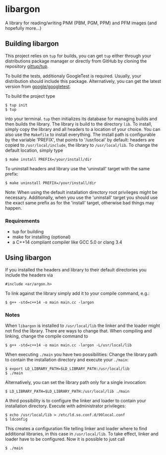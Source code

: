 # libargon
A library for reading/writing PNM (PBM, PGM, PPM) and PFM images (and hopefully
more...)

## Building libargon
This project relies on `tup` for builds, you can get `tup` either through your
distributions package manager or directly from GitHub by cloning the
repository [gittup/tup](https://github.com/gittup/tup).

To build the tests, additionaly GoogleTest is required. Usually, your
distribution should include this package. Alternatively, you can get
the latest version from [google/googletest](https://github.com/google/googletest).

To build the project type

    $ tup init
    $ tup

into your terminal. `tup` then initializes its database for managing builds
and then builds the library. The library is build to the directory `lib`. To
install, simply copy the library and all headers to a location of your choice.
You can also use the `Makefile` to install everything. The install path is
configurable by the variable 'PREFIX', that points to '/usr/local' by default:
headers are copied to `/usr/local/include`, the library to `/usr/local/lib`.
To change the default location, simply type

    $ make install PREFIX=/your/install/dir

To uninstall headers and library use the 'uninstall' target with the same
prefix:

    $ make uninstall PREFIX=/your/install/dir

Note: When using the default installation directory root privileges might
be necessary. Additionally, when you use the 'uninstall' target you should
use the exact same prefix as for the 'install' target, otherwise bad things
may happen.

### Requirements
* tup for building
* make for installing (optional)
* a C++14 compliant compiler like GCC 5.0 or clang 3.4

## Using libargon
If you installed the headers and library to their default directories you include
the headers via

    #include <ar/argon.h>

To link against the library simply add it to your compile command, e.g.:

    $ g++ -std=c++14 -o main main.cc -largon

### Notes
When `libargon` is installed to `/usr/local/lib` the linker and the loader
might not find the library. There are ways to change that. When compiling
and linking, change the compile command to

    $ g++ -std=c++14 -o main main.cc -largon -L/usr/local/lib

When executing `./main` you have two possibilities: Change the library
path to contain the installation directory and execute your `./main`:

    $ export LD_LIBRARY_PATH=$LD_LIBRARY_PATH:/usr/local/lib
    $ ./main

Alternatively, you can set the library path only for a single invocation:

    $ LD_LIBRARY_PATH=$LD_LIBRARY_PATH:/usr/local/lib ./main

A third possibility is to configure the linker and loader to contain your
installation directory. Execute with administrator privileges:

    $ echo /usr/local/lib > /etc/ld.so.conf.d/99local.conf
    $ ldconfig

This creates a configuration file telling linker and loader where to find
additional libraries, in this case in `/usr/local/lib`. To take effect,
linker and loader have to be configured.
Now it is possible to just call

    $ ./main
